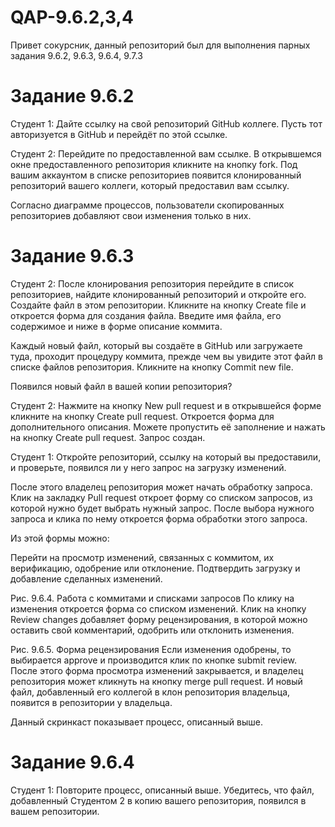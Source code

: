 # QAP-9.6.2,3,4
Привет сокурсник, данный репозиторий был для выполнения парных задания 9.6.2, 9.6.3, 9.6.4, 9.7.3

# Задание 9.6.2
Студент 1: Дайте ссылку на свой репозиторий GitHub коллеге. Пусть тот авторизуется в GitHub и перейдёт по этой ссылке.

Студент 2: Перейдите по предоставленной вам ссылке. В открывшемся окне предоставленного репозитория кликните на кнопку fork. Под вашим аккаунтом в списке репозиториев появится клонированный репозиторий вашего коллеги, который предоставил вам ссылку.

Согласно диаграмме процессов, пользователи скопированных репозиториев добавляют свои изменения только в них.

# Задание 9.6.3
Студент 2: После клонирования репозитория перейдите в список репозиториев, найдите клонированный репозиторий и откройте его. Создайте файл в этом репозитории. Кликните на кнопку Create file и откроется форма для создания файла. Введите имя файла, его содержимое и ниже в форме описание коммита.

Каждый новый файл, который вы создаёте в GitHub или загружаете туда, проходит процедуру коммита, прежде чем вы увидите этот файл в списке файлов репозитория. Кликните на кнопку Commit new file.

Появился новый файл в вашей копии репозитория?

Студент 2: Нажмите на кнопку New pull request и в открывшейся форме кликните на кнопку Create pull request. Откроется форма для дополнительного описания. Можете пропустить её заполнение и нажать на кнопку Create pull request. Запрос создан.

Студент 1: Откройте репозиторий, ссылку на который вы предоставили, и проверьте, появился ли у него запрос на загрузку изменений.

После этого владелец репозитория может начать обработку запроса. Клик на закладку Pull request откроет форму со списком запросов, из которой нужно будет выбрать нужный запрос. После выбора нужного запроса и клика по нему откроется форма обработки этого запроса.

Из этой формы можно:

Перейти на просмотр изменений, связанных с коммитом, их верификацию, одобрение или отклонение.
Подтвердить загрузку и добавление сделанных изменений.

Рис. 9.6.4. Работа с коммитами и списками запросов
По клику на изменения откроется форма со списком изменений. Клик на кнопку Review changes добавляет форму рецензирования, в которой можно оставить свой комментарий, одобрить или отклонить изменения.


Рис. 9.6.5. Форма рецензирования
Если изменения одобрены, то выбирается approve и производится клик по кнопке submit review. После этого форма просмотра изменений закрывается, и владелец репозитория может кликнуть на кнопку merge pull request. И новый файл, добавленный его коллегой в клон репозитория владельца, появится в репозитории у владельца.

Данный скринкаст показывает процесс, описанный выше.


# Задание 9.6.4
Студент 1: Повторите процесс, описанный выше. Убедитесь, что файл, добавленный Студентом 2 в копию вашего репозитория, появился в вашем репозитории.

